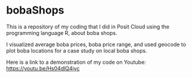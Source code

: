 # bobaShops
This is a repository of my coding that I did in Posit Cloud using the programming language R, about boba shops.

I visualized average boba prices, boba price range, and used geocode to plot boba locations for a case study on local boba shops.

Here is a link to a demonstration of my code on Youtube: https://youtu.be/Hs04dlQ4jyc
